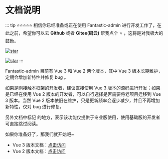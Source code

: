 # 文档说明

::: tip ⭐⭐⭐⭐⭐
相信你已经准备或正在使用 Fantastic-admin 进行开发工作了，在此之前，希望你可以去 **Github** 或者 **Gitee(码云)** 帮我点个 ⭐ ，这将是对我极大的鼓励。

[![star](https://img.shields.io/github/stars/hooray/fantastic-admin?style=social)](https://github.com/hooray/fantastic-admin/stargazers)

[![star](https://gitee.com/hooray/fantastic-admin/badge/star.svg?theme=dark)](https://gitee.com/hooray/fantastic-admin/stargazers)
:::

Fantastic-admin 目前有 Vue 3 和 Vue 2 两个版本，其中 Vue 3 版本长期维护，定期会增加新特性并修复 bug 。

如果是刚接触本框架的开发者，建议直接使用 Vue 3 版本的源码进行开发；如果是已经在使用 Vue 2 版本的开发者，可以自行选择是否需要将老项目迁移到 Vue 3 版本。当然 Vue 2 版本依旧在维护，只是更新频率会逐步减少，并且不再增加新特性，仅对 bug 进行修复。

另外文档中标记 <Badge type="tip" text="专业版" vertical="top" /> 的地方，表示该功能仅提供于专业版使用，使用基础版的开发者可直接跳过阅读。

如果你准备好了，那我们就开始吧~

- Vue 3 版本文档：[点击访问](./guide/ready.md)
- Vue 2 版本文档：[点击访问](./guide-vue2/start.md)